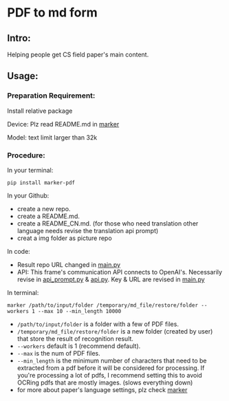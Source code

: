 # PDF to md form
## Intro:
Helping people get CS field paper's main content.

## Usage:

### Preparation Requirement:
Install relative package

Device: Plz read README.md in [marker](https://github.com/VikParuchuri/marker)

Model: text limit larger than 32k

### Procedure:
In your terminal:
```shell
pip install marker-pdf
```

In your Github:
- create a new repo.
- create a README.md.
- create a README_CN.md. (for those who need translation other language needs revise the translation api prompt)
- creat a img folder as picture repo

In code:
- Result repo URL changed in [main.py](green_work/main.py)
- API: This frame's communication API connects to OpenAI's. Necessarily revise in [api_prompt.py](green_work/main_struct/api_prompt/api_prompt.py) & [api.py](green_work/translation/api.py). Key & URL are revised in [main.py](green_work/main.py)

In terminal:
```shell
marker /path/to/input/folder /temporary/md_file/restore/folder --workers 1 --max 10 --min_length 10000
```
- `/path/to/input/folder` is a folder with a few of PDF files.
- `/temporary/md_file/restore/folder` is a new folder (created by user) that store the result of recognition result.
- `--workers` default is 1 (recommend default).
- `--max` is the num of PDF files.
- `--min_length` is the minimum number of characters that need to be extracted from a pdf before it will be considered for processing.  If you're processing a lot of pdfs, I recommend setting this to avoid OCRing pdfs that are mostly images. (slows everything down)
- for more about paper's language settings, plz check [marker](https://github.com/VikParuchuri/marker)
